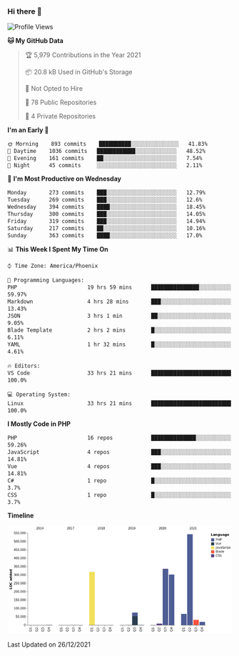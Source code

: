 ### Hi there 👋

<!--START_SECTION:waka-->
![Profile Views](http://img.shields.io/badge/Profile%20Views-0-blue)

**🐱 My GitHub Data** 

> 🏆 5,979 Contributions in the Year 2021
 > 
> 📦 20.8 kB Used in GitHub's Storage 
 > 
> 🚫 Not Opted to Hire
 > 
> 📜 78 Public Repositories 
 > 
> 🔑 4 Private Repositories  
 > 
**I'm an Early 🐤** 

```text
🌞 Morning    893 commits    ██████████░░░░░░░░░░░░░░░   41.83% 
🌆 Daytime    1036 commits   ████████████░░░░░░░░░░░░░   48.52% 
🌃 Evening    161 commits    ██░░░░░░░░░░░░░░░░░░░░░░░   7.54% 
🌙 Night      45 commits     ░░░░░░░░░░░░░░░░░░░░░░░░░   2.11%

```
📅 **I'm Most Productive on Wednesday** 

```text
Monday       273 commits    ███░░░░░░░░░░░░░░░░░░░░░░   12.79% 
Tuesday      269 commits    ███░░░░░░░░░░░░░░░░░░░░░░   12.6% 
Wednesday    394 commits    ████░░░░░░░░░░░░░░░░░░░░░   18.45% 
Thursday     300 commits    ███░░░░░░░░░░░░░░░░░░░░░░   14.05% 
Friday       319 commits    ███░░░░░░░░░░░░░░░░░░░░░░   14.94% 
Saturday     217 commits    ██░░░░░░░░░░░░░░░░░░░░░░░   10.16% 
Sunday       363 commits    ████░░░░░░░░░░░░░░░░░░░░░   17.0%

```


📊 **This Week I Spent My Time On** 

```text
⌚︎ Time Zone: America/Phoenix

💬 Programming Languages: 
PHP                      19 hrs 59 mins      ███████████████░░░░░░░░░░   59.97% 
Markdown                 4 hrs 28 mins       ███░░░░░░░░░░░░░░░░░░░░░░   13.43% 
JSON                     3 hrs 1 min         ██░░░░░░░░░░░░░░░░░░░░░░░   9.05% 
Blade Template           2 hrs 2 mins        █░░░░░░░░░░░░░░░░░░░░░░░░   6.11% 
YAML                     1 hr 32 mins        █░░░░░░░░░░░░░░░░░░░░░░░░   4.61%

🔥 Editors: 
VS Code                  33 hrs 21 mins      █████████████████████████   100.0%

💻 Operating System: 
Linux                    33 hrs 21 mins      █████████████████████████   100.0%

```

**I Mostly Code in PHP** 

```text
PHP                      16 repos            ██████████████░░░░░░░░░░░   59.26% 
JavaScript               4 repos             ███░░░░░░░░░░░░░░░░░░░░░░   14.81% 
Vue                      4 repos             ███░░░░░░░░░░░░░░░░░░░░░░   14.81% 
C#                       1 repo              █░░░░░░░░░░░░░░░░░░░░░░░░   3.7% 
CSS                      1 repo              █░░░░░░░░░░░░░░░░░░░░░░░░   3.7%

```


**Timeline**

![Chart not found](https://raw.githubusercontent.com/mikebronner/mikebronner/master/charts/bar_graph.png) 


 Last Updated on 26/12/2021
<!--END_SECTION:waka-->

<!--
**mikebronner/mikebronner** is a ✨ _special_ ✨ repository because its `README.md` (this file) appears on your GitHub profile.

Here are some ideas to get you started:

- 🔭 I’m currently working on ...
- 🌱 I’m currently learning ...
- 👯 I’m looking to collaborate on ...
- 🤔 I’m looking for help with ...
- 💬 Ask me about ...
- 📫 How to reach me: ...
- 😄 Pronouns: ...
- ⚡ Fun fact: ...
-->
